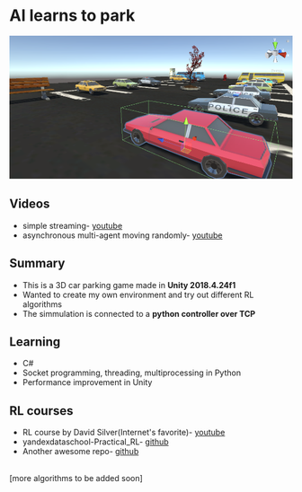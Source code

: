 # AI learns to park


![img](/img/img.png)


## Videos 
- simple streaming- <a href="https://www.youtube.com/watch?v=WlMw43sX5mI">youtube</a>
- asynchronous multi-agent moving randomly- <a href="https://youtu.be/pVMb0hQ7V7g">youtube</a>


## Summary
- This is a 3D car parking game made in <b>Unity 2018.4.24f1</b> 
- Wanted to create my own environment and try out different RL algorithms
- The simmulation is connected to a <b>python controller over TCP</b>


## Learning
- C#
- Socket programming, threading, multiprocessing in Python
- Performance improvement in Unity


## RL courses
- RL course by David Silver(Internet's favorite)- <a href="https://youtube.com/playlist?list=PLqYmG7hTraZDM-OYHWgPebj2MfCFzFObQ">youtube</a>
- yandexdataschool-Practical_RL- <a href="https://github.com/yandexdataschool/Practical_RL">github</a>
- Another awesome repo- <a href="https://github.com/higgsfield/RL-Adventure">github</a>


<br>[more algorithms to be added soon]
